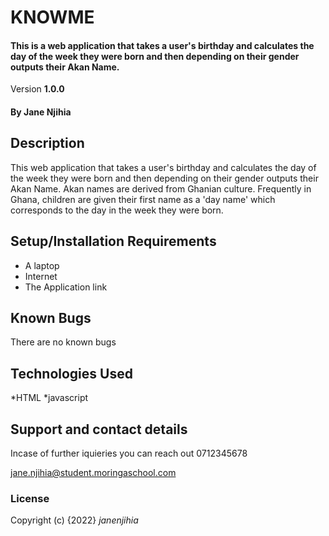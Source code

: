 # KNOWME

#### This is a web application that takes a user's birthday and calculates the day of the week they were born and then depending on their gender outputs their Akan Name. 

Version **1.0.0**

#### By **Jane Njihia**

## Description
This web application that takes a user's birthday and calculates the day of the week they were born and then depending on their gender outputs their Akan Name. 
Akan names are derived from Ghanian culture. Frequently in Ghana, children are given their first name as a 'day name' which corresponds to the day in the week they were born.

## Setup/Installation Requirements
* A laptop
* Internet
* The Application link

## Known Bugs
There are no known bugs

## Technologies Used
*HTML
*javascript

## Support and contact details
Incase of further iquieries you can reach out 
0712345678

jane.njihia@student.moringaschool.com

### License

Copyright (c) {2022} *janenjihia*
  
